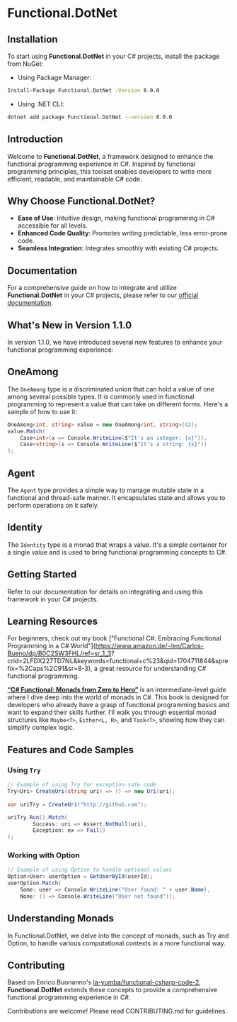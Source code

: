 # Functional.DotNet

## Installation
To start using **Functional.DotNet** in your C# projects, install the package from NuGet:

- Using Package Manager:
```bash
Install-Package Functional.DotNet -Version 8.0.0
```

- Using .NET CLI:
```bash
dotnet add package Functional.DotNet --version 8.0.0

```

## Introduction
Welcome to **Functional.DotNet**, a framework designed to enhance the functional programming experience in C#. Inspired by functional programming principles, this toolset enables developers to write more efficient, readable, and maintainable C# code.

## Why Choose Functional.DotNet?
- **Ease of Use**: Intuitive design, making functional programming in C# accessible for all levels.
- **Enhanced Code Quality**: Promotes writing predictable, less error-prone code.
- **Seamless Integration**: Integrates smoothly with existing C# projects.

## Documentation
For a comprehensive guide on how to integrate and utilize **Functional.DotNet** in your C# projects, please refer to our [official documentation](https://github.com/cabueno360/Functional.DotNet/blob/main/doc/DOCUMENTATION.md).

## What's New in Version 1.1.0
In version 1.1.0, we have introduced several new features to enhance your functional programming experience:

## OneAmong
The `OneAmong` type is a discriminated union that can hold a value of one among several possible types. It is commonly used in functional programming to represent a value that can take on different forms. Here's a sample of how to use it:

```csharp
OneAmong<int, string> value = new OneAmong<int, string>(42);
value.Match(
    Case<int>(x => Console.WriteLine($"It's an integer: {x}")),
    Case<string>(s => Console.WriteLine($"It's a string: {s}"))
);
```

## Agent
The `Agent` type provides a simple way to manage mutable state in a functional and thread-safe manner. It encapsulates state and allows you to perform operations on it safely.

## Identity
The `Identity` type is a monad that wraps a value. It's a simple container for a single value and is used to bring functional programming concepts to C#.



## Getting Started
Refer to our documentation for details on integrating and using this framework in your C# projects.

## Learning Resources
For beginners, check out my book ["Functional C#: Embracing Functional Programming in a C# World"](https://www.amazon.de/-/en/Carlos-Bueno/dp/B0C2SW3FHL/ref=sr_1_3?
crid=2LFDX227TD7NL&keywords=functional+c%23&qid=1704711844&sprefix=%2Caps%2C91&sr=8-3), a great resource for understanding C# functional programming.

[**“C# Functional: Monads from Zero to Hero”**](https://www.amazon.com/dp/B0CTQBMSSZ) is an intermediate-level guide where I dive deep into the world of monads in C#. This book is designed for developers who already have a grasp of functional programming basics and want to expand their skills further. I’ll walk you through essential monad structures like `Maybe<T>`, `Either<L, R>`, and `Task<T>`, showing how they can simplify complex logic. 


## Features and Code Samples

### Using `Try`
```csharp
// Example of using Try for exception-safe code
Try<Uri> CreateUri(string uri) => () => new Uri(uri);
    
var uriTry = CreateUri("http://github.com");

uriTry.Run().Match(
        Success: uri => Assert.NotNull(uri),
        Exception: ex => Fail()
);
```

### Working with Option
```csharp
// Example of using Option to handle optional values
Option<User> userOption = GetUserById(userId);
userOption.Match(
    Some: user => Console.WriteLine("User found: " + user.Name),
    None: () => Console.WriteLine("User not found"));
```


## Understanding Monads
In Functional.DotNet, we delve into the concept of monads, such as Try and Option, to handle various computational contexts in a more functional way.

## Contributing

Based on Enrico Buonanno's [la-yumba/functional-csharp-code-2](https://github.com/la-yumba/functional-csharp-code-2), **Functional.DotNet** extends these concepts to provide a comprehensive functional programming experience in C#.

Contributions are welcome! Please read CONTRIBUTING.md for guidelines.